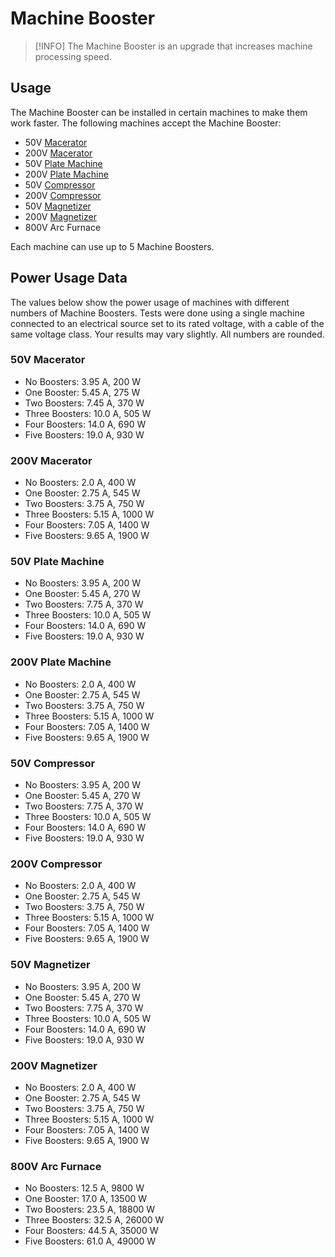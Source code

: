 # Machine Booster

> [!INFO]
> The Machine Booster is an upgrade that increases machine processing speed.

## Usage

The Machine Booster can be installed in certain machines to make them work faster.
The following machines accept the Machine Booster:

- 50V [Macerator](/3-machines/macerator.md)
- 200V [Macerator](/3-machines/macerator.md)
- 50V [Plate Machine](/3-machines/plate-machine.md)
- 200V [Plate Machine](/3-machines/plate-machine.md)
- 50V [Compressor](/3-machines/compressor.md)
- 200V [Compressor](/3-machines/compressor.md)
- 50V [Magnetizer](/3-machines/magnetizer.md)
- 200V [Magnetizer](/3-machines/magnetizer.md)
- 800V Arc Furnace

Each machine can use up to 5 Machine Boosters.

## Power Usage Data

The values below show the power usage of machines with different numbers of Machine Boosters.
Tests were done using a single machine connected to an electrical source set to its rated voltage, with a cable of the same voltage class. Your results may vary slightly. All numbers are rounded.

### 50V Macerator

- No Boosters: 3.95 A, 200 W
- One Booster: 5.45 A, 275 W
- Two Boosters: 7.45 A, 370 W
- Three Boosters: 10.0 A, 505 W
- Four Boosters: 14.0 A, 690 W
- Five Boosters: 19.0 A, 930 W

### 200V Macerator

- No Boosters: 2.0 A, 400 W
- One Booster: 2.75 A, 545 W
- Two Boosters: 3.75 A, 750 W
- Three Boosters: 5.15 A, 1000 W
- Four Boosters: 7.05 A, 1400 W
- Five Boosters: 9.65 A, 1900 W

### 50V Plate Machine

- No Boosters: 3.95 A, 200 W
- One Booster: 5.45 A, 270 W
- Two Boosters: 7.75 A, 370 W
- Three Boosters: 10.0 A, 505 W
- Four Boosters: 14.0 A, 690 W
- Five Boosters: 19.0 A, 930 W

### 200V Plate Machine

- No Boosters: 2.0 A, 400 W
- One Booster: 2.75 A, 545 W
- Two Boosters: 3.75 A, 750 W
- Three Boosters: 5.15 A, 1000 W
- Four Boosters: 7.05 A, 1400 W
- Five Boosters: 9.65 A, 1900 W

### 50V Compressor

- No Boosters: 3.95 A, 200 W
- One Booster: 5.45 A, 270 W
- Two Boosters: 7.75 A, 370 W
- Three Boosters: 10.0 A, 505 W
- Four Boosters: 14.0 A, 690 W
- Five Boosters: 19.0 A, 930 W

### 200V Compressor

- No Boosters: 2.0 A, 400 W
- One Booster: 2.75 A, 545 W
- Two Boosters: 3.75 A, 750 W
- Three Boosters: 5.15 A, 1000 W
- Four Boosters: 7.05 A, 1400 W
- Five Boosters: 9.65 A, 1900 W

### 50V Magnetizer

- No Boosters: 3.95 A, 200 W
- One Booster: 5.45 A, 270 W
- Two Boosters: 7.75 A, 370 W
- Three Boosters: 10.0 A, 505 W
- Four Boosters: 14.0 A, 690 W
- Five Boosters: 19.0 A, 930 W

### 200V Magnetizer

- No Boosters: 2.0 A, 400 W
- One Booster: 2.75 A, 545 W
- Two Boosters: 3.75 A, 750 W
- Three Boosters: 5.15 A, 1000 W
- Four Boosters: 7.05 A, 1400 W
- Five Boosters: 9.65 A, 1900 W

### 800V Arc Furnace

- No Boosters: 12.5 A, 9800 W
- One Booster: 17.0 A, 13500 W
- Two Boosters: 23.5 A, 18800 W
- Three Boosters: 32.5 A, 26000 W
- Four Boosters: 44.5 A, 35000 W
- Five Boosters: 61.0 A, 49000 W
